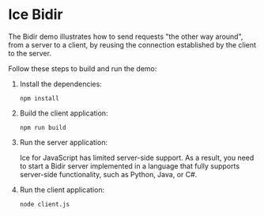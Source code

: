 # Ice Bidir

The Bidir demo illustrates how to send requests "the other way around", from a server to a client, by reusing the
connection established by the client to the server.

Follow these steps to build and run the demo:

1. Install the dependencies:

    ```shell
    npm install
    ```

2. Build the client application:

    ```shell
    npm run build
    ```

3. Run the server application:

    Ice for JavaScript has limited server-side support. As a result, you need to start a Bidir server implemented in a
    language that fully supports server-side functionality, such as Python, Java, or C#.

4. Run the client application:

    ```shell
    node client.js
    ```
